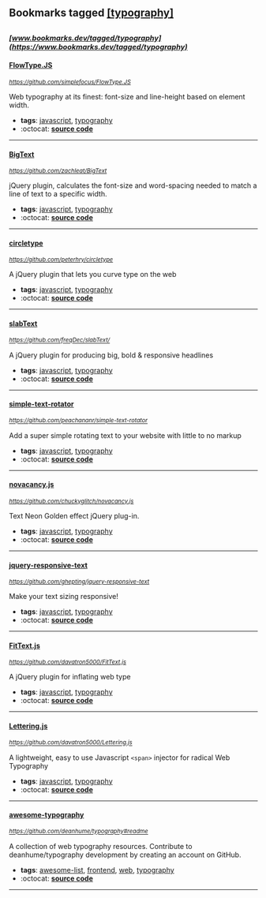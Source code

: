 ## Bookmarks tagged [[typography]](https://www.bookmarks.dev?q=[typography])

_<sup><sup>[www.bookmarks.dev/tagged/typography](https://www.bookmarks.dev/tagged/typography)</sup></sup>_
---
#### [FlowType.JS](https://github.com/simplefocus/FlowType.JS)
_<sup>https://github.com/simplefocus/FlowType.JS</sup>_

Web typography at its finest: font-size and line-height based on element width.
* **tags**: [javascript](../tagged/javascript.md), [typography](../tagged/typography.md)
* :octocat: **[source code](https://github.com/simplefocus/FlowType.JS)**
---
#### [BigText](https://github.com/zachleat/BigText)
_<sup>https://github.com/zachleat/BigText</sup>_

jQuery plugin, calculates the font-size and word-spacing needed to match a line of text to a specific width.
* **tags**: [javascript](../tagged/javascript.md), [typography](../tagged/typography.md)
* :octocat: **[source code](https://github.com/zachleat/BigText)**
---
#### [circletype](https://github.com/peterhry/circletype)
_<sup>https://github.com/peterhry/circletype</sup>_

A jQuery plugin that lets you curve type on the web
* **tags**: [javascript](../tagged/javascript.md), [typography](../tagged/typography.md)
* :octocat: **[source code](https://github.com/peterhry/circletype)**
---
#### [slabText](https://github.com/freqDec/slabText/)
_<sup>https://github.com/freqDec/slabText/</sup>_

A jQuery plugin for producing big, bold & responsive headlines
* **tags**: [javascript](../tagged/javascript.md), [typography](../tagged/typography.md)
* :octocat: **[source code](https://github.com/freqDec/slabText/)**
---
#### [simple-text-rotator](https://github.com/peachananr/simple-text-rotator)
_<sup>https://github.com/peachananr/simple-text-rotator</sup>_

Add a super simple rotating text to your website with little to no markup
* **tags**: [javascript](../tagged/javascript.md), [typography](../tagged/typography.md)
* :octocat: **[source code](https://github.com/peachananr/simple-text-rotator)**
---
#### [novacancy.js](https://github.com/chuckyglitch/novacancy.js)
_<sup>https://github.com/chuckyglitch/novacancy.js</sup>_

Text Neon Golden effect jQuery plug-in.
* **tags**: [javascript](../tagged/javascript.md), [typography](../tagged/typography.md)
* :octocat: **[source code](https://github.com/chuckyglitch/novacancy.js)**
---
#### [jquery-responsive-text](https://github.com/ghepting/jquery-responsive-text)
_<sup>https://github.com/ghepting/jquery-responsive-text</sup>_

Make your text sizing responsive!
* **tags**: [javascript](../tagged/javascript.md), [typography](../tagged/typography.md)
* :octocat: **[source code](https://github.com/ghepting/jquery-responsive-text)**
---
#### [FitText.js](https://github.com/davatron5000/FitText.js)
_<sup>https://github.com/davatron5000/FitText.js</sup>_

A jQuery plugin for inflating web type
* **tags**: [javascript](../tagged/javascript.md), [typography](../tagged/typography.md)
* :octocat: **[source code](https://github.com/davatron5000/FitText.js)**
---
#### [Lettering.js](https://github.com/davatron5000/Lettering.js)
_<sup>https://github.com/davatron5000/Lettering.js</sup>_

A lightweight, easy to use Javascript `<span>` injector for radical Web Typography
* **tags**: [javascript](../tagged/javascript.md), [typography](../tagged/typography.md)
* :octocat: **[source code](https://github.com/davatron5000/Lettering.js)**
---
#### [awesome-typography](https://github.com/deanhume/typography#readme)
_<sup>https://github.com/deanhume/typography#readme</sup>_

A collection of web typography resources. Contribute to deanhume/typography development by creating an account on GitHub.
* **tags**: [awesome-list](../tagged/awesome-list.md), [frontend](../tagged/frontend.md), [web](../tagged/web.md), [typography](../tagged/typography.md)
* :octocat: **[source code](https://github.com/deanhume/typography#readme)**
---
